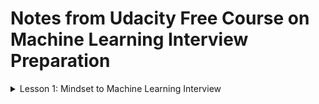 # Notes from Udacity Free Course on Machine Learning Interview Preparation

<details>
<summary>Lesson 1: Mindset to Machine Learning Interview</summary>

<details>
<summary>Go Inside the mind of the employer</summary>

### Go inside the mind of the employer


If a company wants to hire a machine learning engineer (or data analyst or scientist), it’s clear that they are trying to solve a complex problem where traditional algorithmic solutions are hard to apply or simply do not work well enough.

They are also extremely motivated to solve that problem (otherwise they wouldn’t be in this business!).

> **Reflection Exercise**
> Before the interview, or even before you apply to a job, investigate possible
> answers to these questions.

> Why is the company hiring for this role?


Does it look like they're backfilling (ie: someone left the company or was promoted, so they need to fill in the job)? 

Or, are they expanding their team (therefore investing more in data science) or even starting their data team for the first time? 

These answers will help you see how you're needed. 

If the company is looking for a member of a large team, they likely need you to fill in a specific role and may want you to show expert skill in a specialization. 

If they're building out their data team, they may be looking for someone who's a fast learner and can help them make decisions - since they may not know what they need from a data team.

> How will this company's data team grow?

This will give you insight on longterm opportunities for you. If they're growing rapidly, that may signal you have potential to become a team lead in the future.
</details>

<details>
<summary>Identify a business problem</summary>

### Identify a business problem 

Showcase you're interested in solving the root issues in order to prevent further problems.

> **Reflection Exercise**
> Before the interview, or even before you apply to a job, investigate possible
> answers to these questions.


> Which business problem are they trying to solve? 
Identify a Business Problem

Imagine yourself in the role – find out as much as possible about the company and position. Then ask yourself: What is one core problem I need to solve? 

The answer should excite you, and drive you to find out more about the problem, existing approaches, and recent developments in that domain.

Choose a problem that is essential for the company.

For example, as a Machine Learning Engineer at Udacity, your primary responsibility could be to improve student engagement and retention.

It is widely known that MOOC completion rates are abysmally low. Why do students drop out of our programs? Do they find our content too hard, or too easy? How can we improve student engagement in the classroom?

Although you may not be able to figure this out, you can think of realistic possibilities.

For example, an e-vendor may want to make better recommendations based on search history. A healthcare company may want to better predict health risks. 

When you are in the interview, connect your past experiences to how you can fix these hypothetical issues.
</details>

<details>
<summary>Explore potential data sources</summary>

### Explore potential data sources

> See how your solution depends on your unique dataset.

Next, think about what data you would need to answer these questions. 

Some of this may be readily available, while you may have to build in additional hooks to gather certain pieces of information.

Dig into the company’s infrastructure and operations - what stack do they operate on, what APIs do they have, what data are they already collecting, etc.

Most companies today have a blog where they often discuss their challenges, approaches, successes, and failures.

This should give you further insight into how they operate, and what products and services they might have in the pipeline.
</details>

<details>
<summary>Discuss machine learning solutions</summary>

### Discuss machine learning solutions

Get familiar with answering interview questions for this unique field.

Now that you have a business problem to solve, you need to frame it in terms of machine learning. Given what you’re trying to achieve, and the data you think might be available, can you frame it as an ML problem?


Here are a couple questions to ask yourself.

> What is an appropriate model to use? 

> How would you go about training and evaluating it? 

> For example, the primary challenge that a lot of recommendation systems like Netflix and Amazon face is clustering, not prediction - i.e. once you are able to figure out groups of users who seem to have similar preference and behavior, it becomes a whole lot easier to recommend products that they may find useful.

This thought process will help you be prepared to talk about issues that matter to the company the most. Nobody expects you to walk into an interview and lay out a complete solution for something they’ve been working hard on for months or years! But everybody likes a candidate who shows genuine interest, motivation, and curiosity for a problem that is close to their hearts.

Depending on your interviewer and the stage of your interview, you may be asked more technical questions, but you should try to use any opportunity you get to demonstrate that you have thought about the company and role.

> **Pro Tip:** When asked more open-ended questions such as “Describe a technical challenge you faced when working on a project and how you solved it,” try to pick something that aligns well with the company’s interests.
</details>

<details>
<summary>Practice answering technical questions</summary>

### Practice answering technical questions

Bolster your confidence for interview day by practicing interview techniques.

#### Prepare to Demonstrate these Technical Skills

Essential skills of Machine Learning Engineer

**Computer Science Fundamentals and Programming**

- Data structures: Lists, stacks, queues, strings, hash maps, vectors, matrices, classes & objects, trees, graphs, etc.
- Algorithms: Recursion, searching, sorting, optimization, dynamic programming, etc.
- Computability and complexity: P vs. NP, NP-complete problems, big-O notation, approximate algorithms, etc.
- Computer architecture: Memory, cache, bandwidth, threads & processes, deadlocks, etc.

**Probability and Statisticss**

- Basic probability: Conditional probability, Bayes rule, likelihood, independence, etc.
- Probabilistic models: Bayes Nets, Markov Decision Processes, Hidden Markov Models, etc.
- Statistical measures: Mean, median, mode, variance, population parameters vs. sample statistics etc.
- Proximity and error metrics: Cosine similarity, mean-squared error, Manhattan and Euclidean distance, log-loss, etc.
- Distributions and random sampling: Uniform, normal, binomial, Poisson, etc.
- Analysis methods: ANOVA, hypothesis testing, factor analysis, etc.

**Data Modeling and Evaluation**

- Data preprocessing: Munging/wrangling, transforming, aggregating, etc.
- Pattern recognition: Correlations, clusters, trends, outliers & anomalies, etc.
- Dimensionality reduction: Eigenvectors, Principal Component Analysis, etc.
- Prediction: Classification, regression, sequence prediction, etc.; suitable error/accuracy metrics.
- Evaluation: Training-testing split, sequential vs. randomized cross-validation, etc.

**Machine Learning Algorithms and Libraries**

- Models: Parametric vs. nonparametric, decision tree, nearest neighbor, neural net, support vector machine, ensemble of multiple models, etc.
- Learning procedure: Linear regression, gradient descent, genetic algorithms, bagging, boosting, and other model-specific methods; regularization, hyperparameter tuning, etc.
- Tradeoffs and gotchas: Relative advantages and disadvantages, bias and variance, overfitting and underfitting, vanishing/exploding gradients, missing data, data leakage, etc.

**Software Engineering and System Design**

- Software interface: Library calls, REST APIs, data collection endpoints, database queries, etc.
- User interface: Capturing user inputs & application events, displaying results & visualization, etc.
- Scalability: Map-reduce, distributed processing, etc.
- Deployment: Cloud hosting, containers & instances, microservices, etc.
</details>

<details>
<summary>What else?</summary>

### What else?
Don't forget to ask your interviewers the questions in this exercise, also! Not only do you want to know the answers, asking will showcase your interest and thoughtfulness.

</details>

</details>

